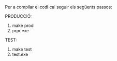 Per a compilar el codi cal seguir els següents passos:

PRODUCCIÓ:
1. make prod
2. prpr.exe

TEST:
1. make test
2. test.exe